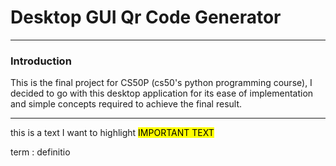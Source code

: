# Desktop GUI Qr Code Generator
___
### Introduction

This is the final project for CS50P (cs50's python programming course), I decided to go with this desktop application for its ease of implementation and simple concepts required to achieve the final result.
___

this is a text I want to highlight <mark> IMPORTANT TEXT </mark>

term
: definitio
